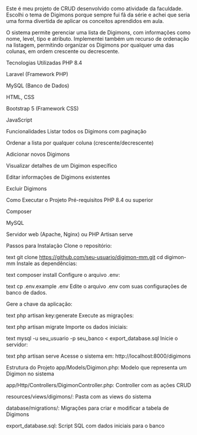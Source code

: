 Este é meu projeto de CRUD desenvolvido como atividade da faculdade. Escolhi o tema de Digimons porque sempre fui fã da série e achei que seria uma forma divertida de aplicar os conceitos aprendidos em aula.

O sistema permite gerenciar uma lista de Digimons, com informações como nome, level, tipo e atributo. Implementei também um recurso de ordenação na listagem, permitindo organizar os Digimons por qualquer uma das colunas, em ordem crescente ou decrescente.

Tecnologias Utilizadas
PHP 8.4

Laravel (Framework PHP)

MySQL (Banco de Dados)

HTML, CSS

Bootstrap 5 (Framework CSS)

JavaScript

Funcionalidades
Listar todos os Digimons com paginação

Ordenar a lista por qualquer coluna (crescente/decrescente)

Adicionar novos Digimons

Visualizar detalhes de um Digimon específico

Editar informações de Digimons existentes

Excluir Digimons

Como Executar o Projeto
Pré-requisitos
PHP 8.4 ou superior

Composer

MySQL

Servidor web (Apache, Nginx) ou PHP Artisan serve

Passos para Instalação
Clone o repositório:

text
git clone https://github.com/seu-usuario/digimon-mm.git
cd digimon-mm
Instale as dependências:

text
composer install
Configure o arquivo .env:

text
cp .env.example .env
Edite o arquivo .env com suas configurações de banco de dados.

Gere a chave da aplicação:

text
php artisan key:generate
Execute as migrações:

text
php artisan migrate
Importe os dados iniciais:

text
mysql -u seu_usuario -p seu_banco < export_database.sql
Inicie o servidor:

text
php artisan serve
Acesse o sistema em: http://localhost:8000/digimons

Estrutura do Projeto
app/Models/Digimon.php: Modelo que representa um Digimon no sistema

app/Http/Controllers/DigimonController.php: Controller com as ações CRUD

resources/views/digimons/: Pasta com as views do sistema

database/migrations/: Migrações para criar e modificar a tabela de Digimons

export_database.sql: Script SQL com dados iniciais para o banco